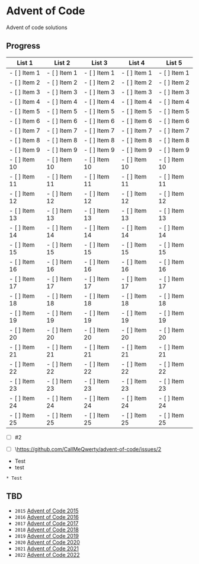 # Advent of Code
Advent of code solutions

## Progress
| List 1        | List 2        | List 3        | List 4        | List 5        |
| ------------- | ------------- | ------------- | ------------- | ------------- |
| - [ ] Item 1  | - [ ] Item 1  | - [ ] Item 1  | - [ ] Item 1  | - [ ] Item 1  |
| - [ ] Item 2  | - [ ] Item 2  | - [ ] Item 2  | - [ ] Item 2  | - [ ] Item 2  |
| - [ ] Item 3  | - [ ] Item 3  | - [ ] Item 3  | - [ ] Item 3  | - [ ] Item 3  |
| - [ ] Item 4  | - [ ] Item 4  | - [ ] Item 4  | - [ ] Item 4  | - [ ] Item 4  |
| - [ ] Item 5  | - [ ] Item 5  | - [ ] Item 5  | - [ ] Item 5  | - [ ] Item 5  |
| - [ ] Item 6  | - [ ] Item 6  | - [ ] Item 6  | - [ ] Item 6  | - [ ] Item 6  |
| - [ ] Item 7  | - [ ] Item 7  | - [ ] Item 7  | - [ ] Item 7  | - [ ] Item 7  |
| - [ ] Item 8  | - [ ] Item 8  | - [ ] Item 8  | - [ ] Item 8  | - [ ] Item 8  |
| - [ ] Item 9  | - [ ] Item 9  | - [ ] Item 9  | - [ ] Item 9  | - [ ] Item 9  |
| - [ ] Item 10 | - [ ] Item 10 | - [ ] Item 10 | - [ ] Item 10 | - [ ] Item 10 |
| - [ ] Item 11 | - [ ] Item 11 | - [ ] Item 11 | - [ ] Item 11 | - [ ] Item 11 |
| - [ ] Item 12 | - [ ] Item 12 | - [ ] Item 12 | - [ ] Item 12 | - [ ] Item 12 |
| - [ ] Item 13 | - [ ] Item 13 | - [ ] Item 13 | - [ ] Item 13 | - [ ] Item 13 |
| - [ ] Item 14 | - [ ] Item 14 | - [ ] Item 14 | - [ ] Item 14 | - [ ] Item 14 |
| - [ ] Item 15 | - [ ] Item 15 | - [ ] Item 15 | - [ ] Item 15 | - [ ] Item 15 |
| - [ ] Item 16 | - [ ] Item 16 | - [ ] Item 16 | - [ ] Item 16 | - [ ] Item 16 |
| - [ ] Item 17 | - [ ] Item 17 | - [ ] Item 17 | - [ ] Item 17 | - [ ] Item 17 |
| - [ ] Item 18 | - [ ] Item 18 | - [ ] Item 18 | - [ ] Item 18 | - [ ] Item 18 |
| - [ ] Item 19 | - [ ] Item 19 | - [ ] Item 19 | - [ ] Item 19 | - [ ] Item 19 |
| - [ ] Item 20 | - [ ] Item 20 | - [ ] Item 20 | - [ ] Item 20 | - [ ] Item 20 |
| - [ ] Item 21 | - [ ] Item 21 | - [ ] Item 21 | - [ ] Item 21 | - [ ] Item 21 |
| - [ ] Item 22 | - [ ] Item 22 | - [ ] Item 22 | - [ ] Item 22 | - [ ] Item 22 |
| - [ ] Item 23 | - [ ] Item 23 | - [ ] Item 23 | - [ ] Item 23 | - [ ] Item 23 |
| - [ ] Item 24 | - [ ] Item 24 | - [ ] Item 24 | - [ ] Item 24 | - [ ] Item 24 |
| - [ ] Item 25 | - [ ] Item 25 | - [ ] Item 25 | - [ ] Item 25 | - [ ] Item 25 |

- [ ] #2

- [ ] \https://github.com/CallMeQwerty/advent-of-code/issues/2
 
- Test
- test
```
* Test
```

## TBD
- `2015` [Advent of Code 2015](https://adventofcode.com/2015)
- `2016` [Advent of Code 2016](https://adventofcode.com/2016)
- `2017` [Advent of Code 2017](https://adventofcode.com/2017)
- `2018` [Advent of Code 2018](https://adventofcode.com/2018)
- `2019` [Advent of Code 2019](https://adventofcode.com/2019)
- `2020` [Advent of Code 2020](https://adventofcode.com/2020)
- `2021` [Advent of Code 2021](https://adventofcode.com/2021)
- `2022` [Advent of Code 2022](https://adventofcode.com/2022)
